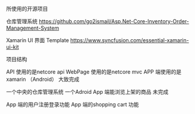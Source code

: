所使用的开源项目

仓库管理系统 https://github.com/go2ismail/Asp.Net-Core-Inventory-Order-Management-System

Xamarin UI 界面 Template https://www.syncfusion.com/essential-xamarin-ui-kit

项目结构

API 使用的是netcore api
WebPage 使用的是netcore mvc
APP 端使用的是 xamarin （Android）
大致完成

一个中央的仓库管理系统
一个Adroid App 端能浏览上架的商品
未完成

App 端的用户注册登录功能
App 端的shopping cart 功能